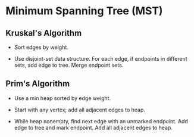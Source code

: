 Minimum Spanning Tree (MST)
===========================

Kruskal's Algorithm
-------------------

- Sort edges by weight.

- Use disjoint-set data structure. For each edge, if endpoints in
  different sets, add edge to tree. Merge endpoint sets.


Prim's Algorithm
----------------

- Use a min heap sorted by edge weight.

- Start with any vertex; add all adjacent edges to heap.

- While heap nonempty, find next edge with an unmarked endpoint.
  Add edge to tree and mark endpoint. Add all adjacent edges to heap.
